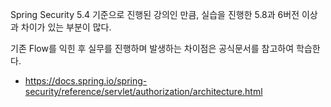 
Spring Security 5.4 기준으로 진행된 강의인 만큼, 실습을 진행한 5.8과 6버전 이상과 차이가 있는 부분이 많다.

기존 Flow를 익힌 후 실무를 진행하며 발생하는 차이점은 공식문서를 참고하여 학습한다.
- https://docs.spring.io/spring-security/reference/servlet/authorization/architecture.html
